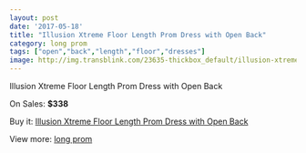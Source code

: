 ```yaml
---
layout: post
date: '2017-05-18'
title: "Illusion Xtreme Floor Length Prom Dress with Open Back"
category: long prom
tags: ["open","back","length","floor","dresses"]
image: http://img.transblink.com/23635-thickbox_default/illusion-xtreme-floor-length-prom-dress-with-open-back.jpg
---
```

Illusion Xtreme Floor Length Prom Dress with Open Back

On Sales: **$338**
<a href="https://www.transblink.com/en/long-prom/7487-illusion-xtreme-floor-length-prom-dress-with-open-back.html"><amp-img layout="responsive" width="600" height="600" src="//img.transblink.com/23635-thickbox_default/illusion-xtreme-floor-length-prom-dress-with-open-back.jpg" alt="Illusion Xtreme Floor Length Prom Dress with Open Back 0" /></a>
<a href="https://www.transblink.com/en/long-prom/7487-illusion-xtreme-floor-length-prom-dress-with-open-back.html"><amp-img layout="responsive" width="600" height="600" src="//img.transblink.com/23636-thickbox_default/illusion-xtreme-floor-length-prom-dress-with-open-back.jpg" alt="Illusion Xtreme Floor Length Prom Dress with Open Back 1" /></a>

Buy it: [Illusion Xtreme Floor Length Prom Dress with Open Back](https://www.transblink.com/en/long-prom/7487-illusion-xtreme-floor-length-prom-dress-with-open-back.html "Illusion Xtreme Floor Length Prom Dress with Open Back")

View more: [long prom](https://www.transblink.com/en/58-long-prom "long prom")